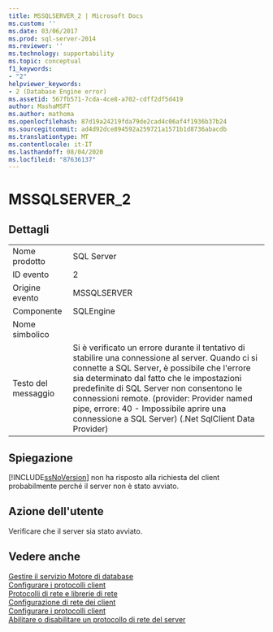 ```yaml
---
title: MSSQLSERVER_2 | Microsoft Docs
ms.custom: ''
ms.date: 03/06/2017
ms.prod: sql-server-2014
ms.reviewer: ''
ms.technology: supportability
ms.topic: conceptual
f1_keywords:
- "2"
helpviewer_keywords:
- 2 (Database Engine error)
ms.assetid: 567fb571-7cda-4ce8-a702-cdff2df5d419
author: MashaMSFT
ms.author: mathoma
ms.openlocfilehash: 87d19a24219fda79de2cad4c06af4f1936b37b24
ms.sourcegitcommit: ad4d92dce894592a259721a1571b1d8736abacdb
ms.translationtype: MT
ms.contentlocale: it-IT
ms.lasthandoff: 08/04/2020
ms.locfileid: "87636137"
---
```

# <a name="mssqlserver_2"></a>MSSQLSERVER_2
    
## <a name="details"></a>Dettagli  
  
|||  
|-|-|  
|Nome prodotto|SQL Server|  
|ID evento|2|  
|Origine evento|MSSQLSERVER|  
|Componente|SQLEngine|  
|Nome simbolico||  
|Testo del messaggio|Si è verificato un errore durante il tentativo di stabilire una connessione al server.  Quando ci si connette a SQL Server, è possibile che l'errore sia determinato dal fatto che le impostazioni predefinite di SQL Server non consentono le connessioni remote. (provider: Provider named pipe, errore: 40 - Impossibile aprire una connessione a SQL Server) (.Net SqlClient Data Provider)|  
  
## <a name="explanation"></a>Spiegazione  
 [!INCLUDE[ssNoVersion](../../includes/ssnoversion-md.md)] non ha risposto alla richiesta del client probabilmente perché il server non è stato avviato.  
  
## <a name="user-action"></a>Azione dell'utente  
 Verificare che il server sia stato avviato.  
  
## <a name="see-also"></a>Vedere anche  
 [Gestire il servizio Motore di database](../../database-engine/configure-windows/manage-the-database-engine-services.md)   
 [Configurare i protocolli client](../../database-engine/configure-windows/configure-client-protocols.md)   
 [Protocolli di rete e librerie di rete](../../sql-server/install/network-protocols-and-network-libraries.md)   
 [Configurazione di rete dei client](../../database-engine/configure-windows/client-network-configuration.md)   
 [Configurare i protocolli client](../../database-engine/configure-windows/configure-client-protocols.md)   
 [Abilitare o disabilitare un protocollo di rete del server](../../database-engine/configure-windows/enable-or-disable-a-server-network-protocol.md)  
  
  
